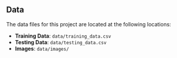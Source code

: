 ## Data

The data files for this project are located at the following locations:

- **Training Data**: `data/training_data.csv`
- **Testing Data**: `data/testing_data.csv`
- **Images**: `data/images/`

